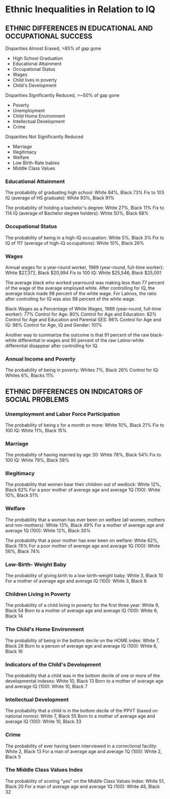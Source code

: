 # Ethnic Inequalities in Relation to IQ

## ETHNIC DIFFERENCES IN EDUCATIONAL AND OCCUPATIONAL SUCCESS

Disparities Almost Erased, >85% of gap gone
- High School Graduation
- Educational Attainment
- Occupational Status
- Wages
- Child lives in poverty
- Child's Development 

Disparities Significantly Reduced, >~50% of gap gone
- Poverty
- Unemployment
- Child Home Environment
- Intellectual Development 
- Crime

Disparities Not Significantly Reduced
- Marriage
- Illegitimacy
- Welfare
- Low Birth-Rate babies
- Middle Class Values

### Educational Attainment

The probability of graduating high school: White 84%, Black 73%
Fix to 103 IQ (average of HS graduate): White 93%, Black 91%

The probability of holding a bachelor's degree: White 27%, Black 11%
Fix to 114 IQ (average of Bachelor degree holders): White 50%, Black 68%

### Occupational Status

The probability of being in a high-IQ occupation: White 5%, Black 3%
Fix to IQ of 117 (average of high-IQ occupations): White 10%, Black 26%

### Wages

Annual wages for a year-round worker, 1989 (year-round, full-time worker): White $27,372, Black $20,994 
Fix to 100 IQ: White $25,546, Black $25,001 

The average black who worked yearround was making less than 77 percent of the wage of the average employed white. After controlling for IQ, the average black made 98 percent of the white wage. For Latinos, the ratio after controlling for IQ was also 98 percent of the white wage. 

Black Wages as a Percentage of White Wages, 1989 (year-round, full-time worker): 77%
Control for Age: 80%
Control for Age and Education: 82%
Control for Age and Education and Parental SES: 86%
Control for Age and IQ: 98%
Control for Age, IQ and Gender: 101%

Another way to summarize the outcome is that 91 percent of the raw black-white differential in wages and 90 percent of the raw Latino-white differential disappear after controlling for IQ. 

### Annual Income and Poverty 

The probability of being in poverty: Whites 7%, Black 26%
Control for IQ: Whites 6%, Blacks 11%

## ETHNIC DIFFERENCES ON INDICATORS OF SOCIAL PROBLEMS 

### Unemployment and Labor Force Participation 

The probability of being x for a month or more: White 10%, Black 21%
Fix to 100 IQ: White 11%, Black 15%

### Marriage

The probability of having married by age 30: White 78%, Black 54%
Fix to 100 IQ: White 79%, Black 58%

### Illegitimacy

The probability that women bear their children out of wedlock: White 12%, Black 62%
For a poor mother of averege age and average 1Q (100): White 10%, Black 51%

### Welfare

The probability that a woman has ever been on welfare (all women, mothers and non-mothers): White 13%, Black 49%
For a mother of averege age and average 1Q (100): White 12%, Black 30%

The probability that a poor mother has ever been on welfare: White 62%, Black 78%
For a poor mother of averege age and average 1Q (100): White 56%, Black 74%

### Low-Birth- Weight Baby

The probability of giving birth to a low-birth-weight baby: White 3, Black 10
For a mother of average age and average IQ (100): White 3, Black 6

### Children Living in Poverty 

The probability of a child living in poverty for the first three year: White 9, Black 54
Born to a mother of average age and average IQ (100): White 6, Black 14

### The Child's Home Environment 

The probability of being in the bottom decile on the HOME index: White 7, Black 28
Born to a person of average age and average IQ (100): White 6, Black 16

### Indicators of the Child's Development 

The probability that a child was in the bottom decile of one or more of the developmental indexes: White 10, Black 13
Born to a mother of average age and average IQ (100): White 10, Black 7

### Intellectual Development 

The probability that a child is in the bottom decile of the PPVT (based on national norms): White 7, Black 55
Born to a mother of average age and average IQ (100): White 10, Black 33

### Crime

The probability of ever having been interviewed in a correctional facility: White 2, Black 13
For a man of average age and average 1Q (100): White 2, Black 5

### The Middle Class Values Index 

The probability of scoring "yes" on the Middle Class Values Index: White 51, Black 20
For a man of average age and average 1Q (100): White 48, Black 32

